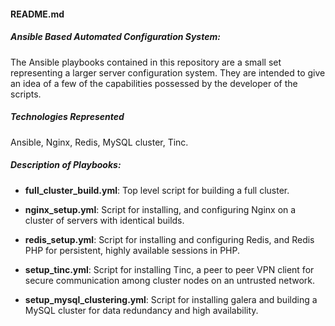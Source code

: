 #### README.md

##### Ansible Based Automated Configuration System:
The Ansible playbooks contained in this repository are a small set representing a larger server configuration system. They are intended to give an idea of a few of the capabilities possessed by the developer of the scripts.

##### Technologies Represented
Ansible, Nginx, Redis, MySQL cluster, Tinc.

##### Description of Playbooks:
- <b>full_cluster_build.yml</b>: Top level script for building a full cluster.

- <b>nginx_setup.yml</b>: Script for installing, and configuring Nginx on a cluster of servers with identical builds.

- <b>redis_setup.yml</b>: Script for installing and configuring Redis, and Redis PHP for persistent, highly available sessions in PHP.

- <b>setup_tinc.yml</b>: Script for installing Tinc, a peer to peer VPN client for secure communication among cluster nodes on an untrusted network.

- <b>setup_mysql_clustering.yml</b>: Script for installing galera and  building a MySQL cluster for data redundancy and high availability.
